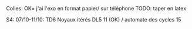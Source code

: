 Colles:
OK= j'ai l'exo en format papier/ sur téléphone
TODO: taper en latex


S4: 07/10-11/10: TD6 Noyaux itérés DL5 			11  (OK) / 	automate des cycles 15
